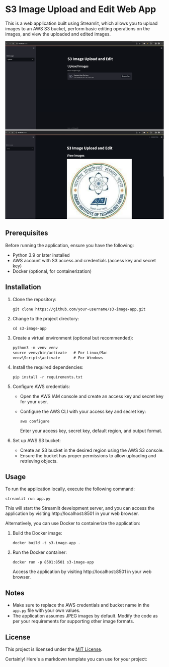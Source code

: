 # S3 Image Upload and Edit Web App

This is a web application built using Streamlit, which allows you to upload images to an AWS S3 bucket, perform basic editing operations on the images, and view the uploaded and edited images.

![App Preview](https://github.com/thiscodework/S3-Files-Sync/blob/main/images/image.png)
![App Preview](https://github.com/thiscodework/S3-Files-Sync/blob/main/images/image1.png)

## Prerequisites

Before running the application, ensure you have the following:

- Python 3.9 or later installed
- AWS account with S3 access and credentials (access key and secret key)
- Docker (optional, for containerization)

## Installation

1. Clone the repository:

   ```shell
   git clone https://github.com/your-username/s3-image-app.git
   ```

2. Change to the project directory:

   ```shell
   cd s3-image-app
   ```

3. Create a virtual environment (optional but recommended):

   ```shell
   python3 -m venv venv
   source venv/bin/activate   # For Linux/Mac
   venv\Scripts\activate      # For Windows
   ```

4. Install the required dependencies:

   ```shell
   pip install -r requirements.txt
   ```

5. Configure AWS credentials:

   - Open the AWS IAM console and create an access key and secret key for your user.
   - Configure the AWS CLI with your access key and secret key:

     ```shell
     aws configure
     ```

     Enter your access key, secret key, default region, and output format.

6. Set up AWS S3 bucket:

   - Create an S3 bucket in the desired region using the AWS S3 console.
   - Ensure the bucket has proper permissions to allow uploading and retrieving objects.

## Usage

To run the application locally, execute the following command:

```shell
streamlit run app.py
```

This will start the Streamlit development server, and you can access the application by visiting http://localhost:8501 in your web browser.

Alternatively, you can use Docker to containerize the application:

1. Build the Docker image:

   ```shell
   docker build -t s3-image-app .
   ```

2. Run the Docker container:

   ```shell
   docker run -p 8501:8501 s3-image-app
   ```

   Access the application by visiting http://localhost:8501 in your web browser.

## Notes

- Make sure to replace the AWS credentials and bucket name in the `app.py` file with your own values.
- The application assumes JPEG images by default. Modify the code as per your requirements for supporting other image formats.

## License

This project is licensed under the [MIT License](LICENSE).

Certainly! Here's a markdown template you can use for your project:

